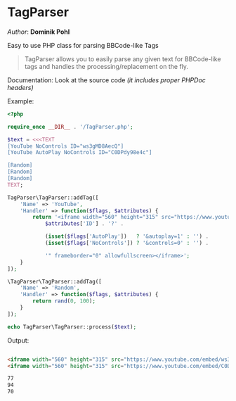 # TagParser
_Author_: **Dominik Pohl**

Easy to use PHP class for parsing BBCode-like Tags


> TagParser allows you to easily parse any given text for BBCode-like tags and handles the processing/replacement
> on the fly.

Documentation: Look at the source code _(it includes proper PHPDoc headers)_

Example:
```php
<?php

require_once __DIR__ . '/TagParser.php';

$text = <<<TEXT
[YouTube NoControls ID="ws3gMD8AecQ"]
[YouTube AutoPlay NoControls ID="C0DPdy98e4c"]

[Random]
[Random]
[Random]
TEXT;

TagParser\TagParser::addTag([
    'Name' => 'YouTube',
    'Handler' => function($flags, $attributes) {
        return '<iframe width="560" height="315" src="https://www.youtube.com/embed/' .
            $attributes['ID'] . '?' .

            (isset($flags['AutoPlay'])   ? '&autoplay=1' : '') .
            (isset($flags['NoControls']) ? '&controls=0' : '') .

            '" frameborder="0" allowfullscreen></iframe>';
    }
]);

\TagParser\TagParser::addTag([
    'Name' => 'Random',
    'Handler' => function($flags, $attributes) {
        return rand(0, 100);
    }
]);

echo TagParser\TagParser::process($text);
```

Output:
```html

<iframe width="560" height="315" src="https://www.youtube.com/embed/ws3gMD8AecQ?&controls=0" frameborder="0" allowfullscreen></iframe>
<iframe width="560" height="315" src="https://www.youtube.com/embed/C0DPdy98e4c?&autoplay=1&controls=0" frameborder="0" allowfullscreen></iframe>

77
94
70
```
